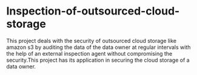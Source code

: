 Inspection-of-outsourced-cloud-storage
======================================

This project  deals with the security of outsourced cloud storage like amazon s3 by auditing the data of the data owner at regular intervals with the help of an external inspection agent without compromising the security.This project has its application in securing the cloud storage of a data owner.
